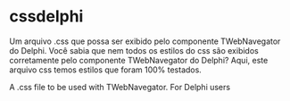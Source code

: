 # cssdelphi
Um arquivo .css que possa ser exibido pelo componente TWebNavegator do Delphi. 
Você sabia que nem todos os estilos do css são exibidos corretamente pelo componente TWebNavegator do Delphi?
Aqui, este arquivo css temos estilos que foram 100% testados.

A .css file to be used with TWebNavegator. For Delphi users
